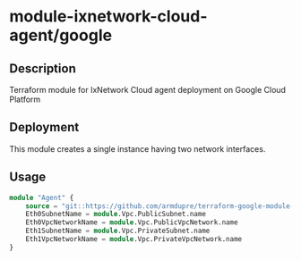 # module-ixnetwork-cloud-agent/google

## Description
Terraform module for IxNetwork Cloud agent deployment on Google Cloud Platform

## Deployment
This module creates a single instance having two network interfaces.

## Usage
```tf
module "Agent" {
	source = "git::https://github.com/armdupre/terraform-google-module-ixnetwork-cloud-agent.git"
	Eth0SubnetName = module.Vpc.PublicSubnet.name
	Eth0VpcNetworkName = module.Vpc.PublicVpcNetwork.name
	Eth1SubnetName = module.Vpc.PrivateSubnet.name
	Eth1VpcNetworkName = module.Vpc.PrivateVpcNetwork.name
}
```